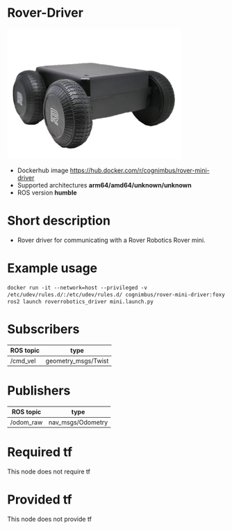 # Rover-Driver

<img src="./rover-driver/rover-mini-driver.jpg" alt="rover-driver" width="400"/>

* Dockerhub image https://hub.docker.com/r/cognimbus/rover-mini-driver
* Supported architectures <b>arm64/amd64/unknown/unknown</b>
* ROS version <b>humble
</b>

# Short description
* Rover driver for communicating with a Rover Robotics Rover mini.

# Example usage
```
docker run -it --network=host --privileged -v /etc/udev/rules.d/:/etc/udev/rules.d/ cognimbus/rover-mini-driver:foxy ros2 launch roverrobotics_driver mini.launch.py
```

# Subscribers
ROS topic | type
--- | ---
/cmd_vel | geometry_msgs/Twist


# Publishers
ROS topic | type
--- | ---
/odom_raw | nav_msgs/Odometry


# Required tf
This node does not require tf


# Provided tf
This node does not provide tf


